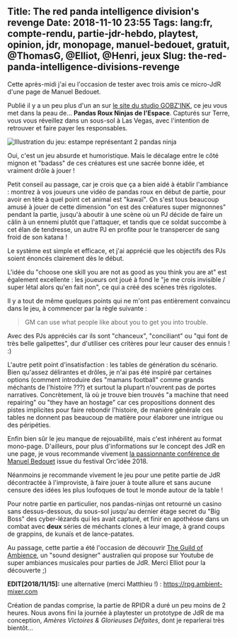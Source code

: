 Title: The red panda intelligence division's revenge
Date: 2018-11-10 23:55
Tags: lang:fr, compte-rendu, partie-jdr-hebdo, playtest, opinion, jdr, monopage, manuel-bedouet, gratuit, @ThomasG, @Elliot, @Henri, jeux
Slug: the-red-panda-intelligence-divisions-revenge
---

Cette après-midi j'ai eu l'occasion de tester avec trois amis ce micro-JdR d'une page de Manuel Bedouet.

Publié il y a un peu plus d'un an sur [le site du studio GOBZ'INK](http://www.shamzam.net/blog/2017/09/format-court-des-jeux-pour-jouer-tout-de-suite/),
ce jeu vous met dans la peau de... **Pandas Roux Ninjas de l'Espace**.
Capturés sur Terre, vous vous réveillez dans un sous-sol à Las Vegas,
avec l'intention de retrouver et faire payer les responsables.

![Illustration du jeu: estampe représentant 2 pandas ninja](images/2018/11/rpid-estampe-768x768.png)

Oui, c'est un jeu absurde et humoristique.
Mais le décalage entre le côté mignon et "badass" de ces créatures est une sacrée bonne idée, et vraiment drôle à jouer !

Petit conseil au passage, car je crois que ça a bien aidé à établir l'ambiance : montrez à vos joueurs une vidéo de pandas roux en début de partie,
pour avoir en tête à quel point cet animal est "kawaï".
On s'est tous beaucoup amusé à jouer de cette dimension "on est des créatures super mignonnes" pendant la partie,
jusqu'à aboutir à une scène où un PJ décide de faire un câlin à un ennemi plutôt que l'attaquer,
et tandis que ce soldat succombe à cet élan de tendresse, un autre PJ en profite pour le transpercer de sang froid de son katana !

Le système est simple et efficace, et j'ai apprécié que les objectifs des PJs soient énoncés clairement dès le début.

L'idée du "choose one skill you are not as good as you think you are at" est également excellente :
les joueurs ont joué à fond le "je me crois invisible / super létal alors qu'en fait non",
ce qui a créé des scènes très rigolotes.

Il y a tout de même quelques points qui ne m'ont pas entièrement convaincu dans le jeu,
à commencer par la règle suivante :

> GM can use what people like about you to get you into trouble.

Avec des PJs appréciés car ils sont "chanceux", "conciliant" ou "qui font de très belle galipettes",
dur d'utiliser ces critères pour leur causer des ennuis ! :)

L'autre petit point d'insatisfaction : les tables de génération du scénario.
Bien qu'assez délirantes et drôles, je n'ai pas été inspiré par certaines options
(comment introduire des "mamans football" comme grands méchants de l'histoire ???)
et surtout la plupart n'ouvrent pas de portes narratives.
Concrètement, là où je trouve bien trouvés "a machine that need repairing" ou "they have an hostage"
car ces propositions donnent des pistes implicites pour faire rebondir l'histoire,
de manière générale ces tables ne donnent pas beaucoup de matière pour élaborer une intrigue ou des péripéties.

Enfin bien sûr le jeu manque de rejouabilité, mais c'est inhérent au format mono-page.
D'ailleurs, pour plus d'informations sur le concept des JdR en une page, je vous recommande vivement
[la passionnante conférence de Manuel Bedouet](https://www.youtube.com/watch?v=tMWsh8ZIA-s) issue du festival Orc'idée 2018.

Néanmoins je recommande vivement le jeu pour une petite partie de JdR décontractée à l'improviste,
à faire jouer à toute allure et sans aucune censure des idées les plus loufoques de tout le monde autour de la table !

Pour notre partie en particulier, nos pandas-ninjas ont retourné un casino sans dessus-dessous,
du sous-sol jusqu'au dernier étage secret du "Big Boss" des cyber-lézards qui les avait capturé,
et finir en apothéose dans un combat avec **deux** séries de méchants clones à leur image,
à grand coups de grappins, de kunaïs et de lance-patates.

Au passage, cette partie a été l'occasion de découvrir [The Guild of Ambience](https://www.youtube.com/channel/UCvVWCrxq_aZr7fN_KpaGGTA),
un "sound designer" australien qui propose sur Youtube de super ambiances musicales pour parties de JdR.
Merci Elliot pour la découverte ;)

**EDIT[2018/11/15]:** une alternative (merci Matthieu !) : https://rpg.ambient-mixer.com

Création de pandas comprise, la partie de RPIDR a duré un peu moins de 2 heures.
Nous avons fini la journée à playtester un prototype de JdR de ma conception,
_Amères Victoires & Glorieuses Défaites_, dont je reparlerai très bientôt...
